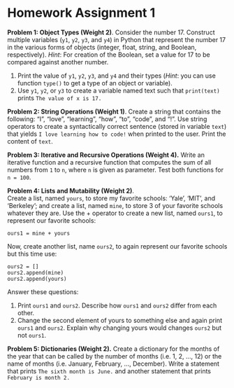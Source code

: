 # Homework Assignment 1

**Problem 1: Object Types (Weight 2)**. 
Consider the number 17. 
Construct multiple variables (`y1`, `y2`, `y3`, and `y4`) in Python that 
represent the number 17 in the various forms of objects
 (integer, float, string, and Boolean, respectively). 
 *Hint*: For creation of the Boolean, set a value for 17 to be compared against another number.
1.	Print the value of `y1`, `y2`, `y3`, and `y4` and their types 
(*Hint*: you can use function `type()` to get a type of an object or variable). 
2.	Use `y1`, `y2`, or `y3` to create a variable named text such 
that `print(text)` prints `The value of x is 17.`

**Problem 2: String Operations (Weight 1)**. 
Create a string that contains the following: 
“I”, “love”, “learning”, “how”, “to”, “code”, and “!”. 
Use string operators to create a syntactically correct sentence 
(stored in variable `text`) that yields 
`I love learning how to code!` when printed to the user. Print the content of `text`.

**Problem 3: Iterative and Recursive Operations (Weight 4).**
 Write an iterative function and a recursive function that computes 
 the sum of all numbers from `1` to `n`, where `n` is given as parameter. 
 Test both functions for `n = 100`.
 
 
**Problem 4: Lists and Mutability (Weight 2)**.  
Create a list, named `yours`, to store my favorite schools: 
‘Yale’, ‘MIT’, and ‘Berkeley’; 
and create a list, named `mine`, to store 3 of your favorite schools 
whatever they are. 
Use the + operator to create a new list, named `ours1`, 
to represent our favorite schools:

    ours1 = mine + yours

Now, create another list, name `ours2`, to again represent our favorite schools 
but this time use: 

    ours2 = []
    ours2.append(mine)
    ours2.append(yours)

Answer these questions: 
1.	Print `ours1` and `ours2`. Describe how `ours1` and `ours2` differ from 
each other.
2.	Change the second element of yours to something else and 
again print `ours1` and `ours2`. 
Explain why changing yours would changes `ours2` but not `ours1`. 
 
**Problem 5: Dictionaries (Weight 2).**
 Create a dictionary for the months of the year that can be called by 
 the number of months (i.e. 1, 2, ..., 12) or the name of months 
 (i.e. January, February, ..., December). 
 Write a statement that prints `The sixth month is June.` 
 and another statement that prints `February is month 2.`

